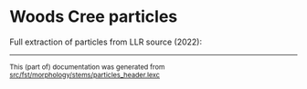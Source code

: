 
# Woods Cree particles                           

Full extraction of particles from LLR source (2022):

* * *

<small>This (part of) documentation was generated from [src/fst/morphology/stems/particles_header.lexc](https://github.com/giellalt/lang-cwd/blob/main/src/fst/morphology/stems/particles_header.lexc)</small>
